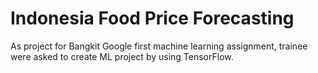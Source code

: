 # Indonesia Food Price Forecasting


As project for Bangkit Google first machine learning assignment, trainee were asked to create ML project by using TensorFlow.
